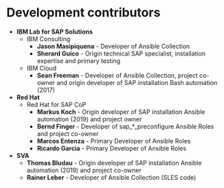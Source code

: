# Development contributors

- **IBM Lab for SAP Solutions**
  - IBM Consulting
    - **Jason Masipiquena** - Developer of Ansible Collection
    - **Sherard Guico** - Origin technical SAP specialist, installation expertise and primary testing
  - IBM Cloud
    - **Sean Freeman** - Developer of Ansible Collection, project co-owner and origin developer of SAP installation Bash automation (2017)
- **Red Hat**
  - Red Hat for SAP CoP
    - **Markus Koch** - Origin developer of SAP installation Ansible automation (2019) and project owner
    - **Bernd Finger** - Developer of sap_*_preconfigure Ansible Roles and project co-owner
    - **Marcos Entenza** - Primary Developer of Ansible Roles
    - **Ricardo Garcia** - Primary Developer of Ansible Roles
- **SVA**
  - **Thomas Bludau** - Origin developer of SAP installation Ansible automation (2019) and project co-owner
  - **Rainer Leber**  - Developer of Ansible Collection (SLES code)
